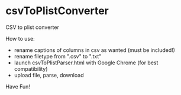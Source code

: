 csvToPlistConverter
===================

CSV to plist converter

How to use:

 - rename captions of columns in csv as wanted (must be included!)
 - rename filetype from ".csv" to ".txt"
 - launch csvToPlistParser.html with Google Chrome (for best compatibility)
 - upload file, parse, download

Have Fun!
